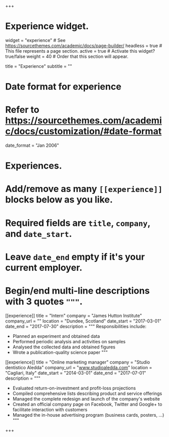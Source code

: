 +++
# Experience widget.
widget = "experience"  # See https://sourcethemes.com/academic/docs/page-builder/
headless = true  # This file represents a page section.
active = true  # Activate this widget? true/false
weight = 40  # Order that this section will appear.

title = "Experience"
subtitle = ""

# Date format for experience
#   Refer to https://sourcethemes.com/academic/docs/customization/#date-format
date_format = "Jan 2006"

# Experiences.
#   Add/remove as many `[[experience]]` blocks below as you like.
#   Required fields are `title`, `company`, and `date_start`.
#   Leave `date_end` empty if it's your current employer.
#   Begin/end multi-line descriptions with 3 quotes `"""`.
[[experience]]
  title = "Intern"
  company = "James Hutton Institute"
  company_url = ""
  location = "Dundee, Scotland"
  date_start = "2017-03-01"
  date_end = "2017-07-30"
  description = """
  Responsibilities include:
  
  * Planned an experiment and obtained data 
  * Performed periodic analysis and activities on samples 
  * Analysed the collected data and obtained figures 
  * Wrote a publication-quality science paper 
  """

[[experience]]
  title = "Online marketing manager"
  company = "Studio dentistico Aledda"
  company_url = "www.studioaledda.com"
  location = "Cagliari, Italy"
  date_start = "2014-03-01"
  date_end = "2017-07-01"
  description = """

  * Evaluated return-on-investment and profit-loss projections 
  * Compiled comprehensive lists describing product and service offerings 
  * Managed the complete redesign and launch of the company\'s website 
  * Created an official company page on Facebook, Twitter and Google+ to facilitate interaction with customers 
  * Managed the in-house advertising program (business cards, posters, ...)
  """

+++
